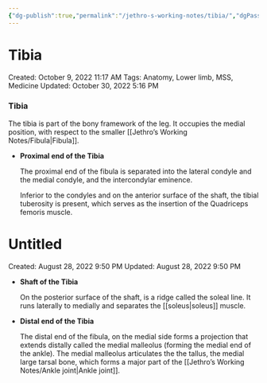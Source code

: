 ```yaml
---
{"dg-publish":true,"permalink":"/jethro-s-working-notes/tibia/","dgPassFrontmatter":true}
---
```



# Tibia

Created: October 9, 2022 11:17 AM
Tags: Anatomy, Lower limb, MSS, Medicine
Updated: October 30, 2022 5:16 PM

### Tibia

The tibia is part of the bony framework of the leg. It occupies the medial position, with respect to the smaller [[Jethro’s Working Notes/Fibula\|Fibula]].

- **Proximal end of the Tibia**
    
    The proximal end of the fibula is separated into the lateral condyle and the medial condyle, and the intercondylar eminence.
    
    Inferior to the condyles and on the anterior surface of the shaft, the tibial tuberosity is present, which serves as the insertion of the Quadriceps femoris muscle.
    
    
<div class="transclusion internal-embed is-loaded"><div class="markdown-embed">





# Untitled

Created: August 28, 2022 9:50 PM
Updated: August 28, 2022 9:50 PM

</div></div>

    
- **Shaft of the Tibia**
    
    On the posterior surface of the shaft, is a ridge called the soleal line. It runs laterally to medially and separates the [[soleus\|soleus]] muscle.
    
- **Distal end of the Tibia**
    
    The distal end of the fibula, on the medial side forms a projection that extends distally called the medial malleolus (forming the medial end of the ankle). The medial malleolus articulates the the tallus, the medial large tarsal bone, which forms a major part of the [[Jethro’s Working Notes/Ankle joint\|Ankle joint]].